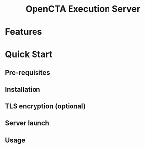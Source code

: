 <div align="center">
    <h1>OpenCTA Execution Server</h1>
</div>

# Features


# Quick Start

## Pre-requisites


## Installation


## TLS encryption (optional)


## Server launch


## Usage
